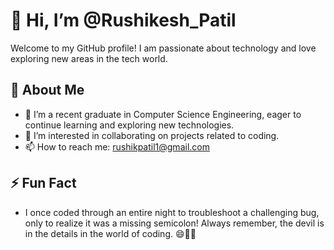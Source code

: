# 👋 Hi, I’m @Rushikesh_Patil

Welcome to my GitHub profile! I am passionate about technology and love exploring new areas in the tech world.

## 👀 About Me

- 🌱 I’m a recent graduate in Computer Science Engineering, eager to continue learning and exploring new technologies.
- 💞️ I’m interested in collaborating on projects related to coding.
- 📫 How to reach me: rushikpatil1@gmail.com

## ⚡ Fun Fact

- I once coded through an entire night to troubleshoot a challenging bug, only to realize it was a missing semicolon! Always remember, the devil is in the details in the world of coding. 😄👩‍💻

<!---
Rushik143/Rushik143 is a ✨ special ✨ repository because its `README.md` (this file) appears on your GitHub profile.
You can click the Preview link to take a look at your changes.
--->

